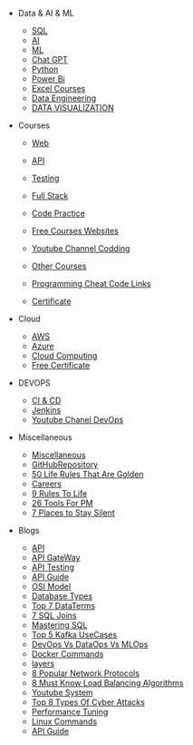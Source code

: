 * Data & AI & ML
  * [SQL](Courses/sql.md)
  * [AI](Courses/AI.md)
  * [ML](Courses/ml.md)
  * [Chat GPT](./Courses/ChartGPT.md)
  * [Python](Courses/python.md)
  * [Power Bi](Courses/powerbi.md)
  * [Excel Courses](Courses/ExcelCourses.md)
  * [Data Engineering](Courses/DataEngineeringCourses.md)
  * [DATA VISUALIZATION](Courses/DATAVISUALIZATION.md)

* Courses
  * [Web](Courses/web.md)
  * [API](Courses/api.md)
  * [Testing](Courses/Testing.md)
  * [Full Stack](./Courses/FullStack.md)

  * [Code Practice](Courses/CodePractice.md)
  * [Free Courses Websites](Courses/FreeCourcesWebsites.md)
  * [Youtube Channel Codding](Courses/YoutubeChannelforCodding.md)
  * [Other Courses](Courses/Cources.md)
  * [Programming Cheat Code Links](Courses/ProgrammingCheatCodeLinks.md)
  * [Certificate](Courses/CodingCertificate.md)

* Cloud
  * [AWS](Cloud/AWS.md)
  * [Azure](Cloud/Azure.md)
  * [Cloud Computing](Cloud/CloudComputing.md)
  * [Free Certificate](Cloud/FreeCloudComputingwithCertificate.md)
  
* DEVOPS
  * [CI & CD](DEVOPS/CICD.md)
  * [Jenkins](DEVOPS/Jenkins.md)
  * [Youtube Chanel DevOps](DEVOPS/YoutubeChanelToDevOps.md)  
  
* Miscellaneous

  * [Miscellaneous](Miscellaneous/Miscellaneous.md)
  * [GitHubRepository](Miscellaneous/GitHubRepository.md)
  * [50 Life Rules That Are Golden](Miscellaneous/50LifeRulesThatAreGolden.md)
  * [Careers](./Miscellaneous/Careers.md)
  * [9 Rules To Life](./Miscellaneous/9RulesToLive.md)
  * [26 Tools For PM](./Miscellaneous/26ToolsForPM.md)
  * [7 Places to Stay Silent](./Miscellaneous/7PlacestoStaySilent.md)

* Blogs

  * [API](./Blogs/APIs-EssentialBuildingBlocksofModernSoftware.md)
  * [API GateWay](./Blogs/APIGateWay.md)
  * [API Testing](./Blogs/APItesting.md)
  * [API Guide](./Blogs/APIGuide.md)
  * [OSI Model](./Blogs/OSIModel.md)
  * [Database Types](./Blogs/DatabaseTypes.md)
  * [Top 7 DataTerms](./Blogs/Top7DataTermsExplained.md)
  * [7 SQL Joins](./Blogs/7EssentialSQLJoins.md)
  * [Mastering SQL](./Blogs/MasteringSQL.md)
  * [Top 5 Kafka UseCases](./Blogs/𝗧𝗼𝗽𝟱𝗞𝗮𝗳𝗸𝗮𝗨𝘀𝗲𝗖𝗮𝘀𝗲𝘀.md)
  * [DevOps Vs DataOps Vs MLOps](./Blogs/DevOpsvsDataOpsvsMLOps.md)
  * [Docker Commands](./Blogs/DockerCommands.md)
  * [layers](./Blogs/layers.md)
  * [8 Popular Network Protocols](./Blogs/𝟴𝗣𝗼𝗽𝘂𝗹𝗮𝗿𝗡𝗲𝘁𝘄𝗼𝗿𝗸𝗣𝗿𝗼𝘁𝗼𝗰𝗼𝗹𝘀.md)
  * [8 Must Know Load Balancing Algorithms](./Blogs/𝟖𝐌𝐮𝐬𝐭𝐊𝐧𝐨𝐰𝐋𝐨𝐚𝐝𝐁𝐚𝐥𝐚𝐧𝐜𝐢𝐧𝐠𝐀𝐥𝐠𝐨𝐫𝐢𝐭𝐡𝐦𝐬.md)
  * [Youtube System](./Blogs/YoutubeSystem.md)
  * [Top 8 Types Of Cyber Attacks](./Blogs/Top8TypesOfCyberAttacks.md)
  * [Performance Tuning](./Blogs/performancetuning.md)
  * [Linux Commands](./Blogs/LinuxCommands.md)
  * [API Guide](./Blogs/APIGuide.md)